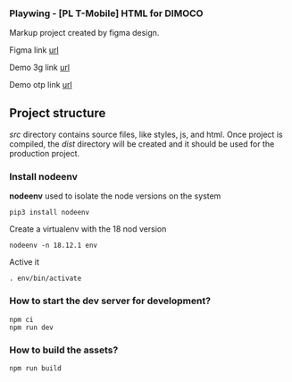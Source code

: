 ### Playwing - [PL T-Mobile] HTML for DIMOCO ###

Markup project created by figma design.


Figma link [url](https://www.figma.com/file/WGzqu6VF2dAhjNu8ypvJf7/PL-T-Mobile-(Copy)?type=design&node-id=1-776&mode=design&t=CsYPcY6Nb2Dc1t8l-0 "Figma link")

Demo 3g link [url](https://pw-int.github.io/game-s-t-mobile/ "Demo 3g link")

Demo otp link [url](https://pw-int.github.io/game-s-t-mobile/otp.html "Demo otp link")


## Project structure ##

*src* directory contains source files, like styles, js, and html. Once project is compiled, the *dist* directory will be created and it should be used for the production project.

### Install nodeenv ###

**nodeenv** used to isolate the node versions on the system 

    pip3 install nodeenv

Create a virtualenv with the 18 nod version

    nodeenv -n 18.12.1 env

Active it 

    . env/bin/activate

### How to start the dev server for development? ###

    npm ci
    npm run dev


### How to build the assets? ###

    npm run build

